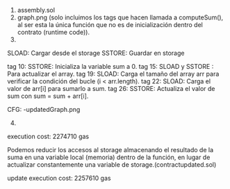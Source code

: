 1. assembly.sol
2. graph.png (solo incluimos los tags que hacen llamada a computeSum(), al ser esta la única función que no es de inicialización dentro del contrato (runtime code)).
3. 
SLOAD: Cargar desde el storage
SSTORE: Guardar en storage

tag 10:
SSTORE: Inicializa la variable sum a 0.
tag 15:
SLOAD y SSTORE : Para actualizar el array.
tag 19:
SLOAD: Carga el tamaño del array arr para verificar la condición del bucle (i < arr.length).
tag 22: 
SLOAD: Carga el valor de arr[i] para sumarlo a sum.
tag 26:
SSTORE: Actualiza el valor de sum con sum = sum + arr[i].

CFG:
-updatedGraph.png


4.
execution cost:
2274710 gas

Podemos reducir los accesos al storage almacenando el resultado de la suma en una variable local (memoria) dentro de la función, en lugar de actualizar constantemente una variable de storage.(contractupdated.sol)

update execution cost:
2257610 gas 


